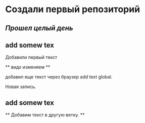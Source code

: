 # Создали первый репозиторий 
## _Прошел целый день_ 
## add somew tex

Добавили первый текст 

** видо изменяем **

добавил еще текст через браузер 
add text global.

Новая запись.

## add somew tex
** Добавим текст в другую ветку.  **